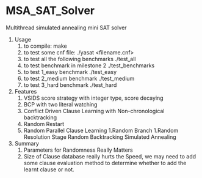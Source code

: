 # MSA_SAT_Solver
Multithread simulated annealing mini SAT solver

1. Usage
    1. to compile: make
    1. to test some cnf file: ./yasat <filename.cnf>
    1. to test all the following benchmarks ./test_all
    1. to test benchmark in milestone 2 ./test_benchmarks
    1. to test 1_easy benchmark ./test_easy
    1. to test 2_medium benchmark ./test_medium
    1. to test 3_hard benchmark ./test_hard
1. Features
    1. VSIDS score strategy with integer type, score decaying
    1. BCP with two literal watching
    1. Conflict Driven Clause Learning with Non-chronological backtracking
    1. Random Restart
    1. Random Parallel Clause Learning
    1.Random Branch
    1.Random Resolution Stage Random Backtracking Simulated Annealing
1. Summary
    1. Parameters for Randomness Really Matters
    1. Size of Clause database really hurts the Speed, we may need to add some clause evaluation method to determine whether to add the learnt clause or not.
